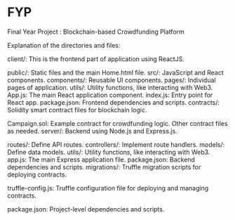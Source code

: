 # FYP
Final Year Project : Blockchain-based Crowdfunding Platform

Explanation of the directories and files:

client/: This is the frontend part of application using ReactJS.

public/: Static files and the main Home.html file.
src/: JavaScript and React components.
components/: Reusable UI components.
pages/: Individual pages of application.
utils/: Utility functions, like interacting with Web3.
App.js: The main React application component.
index.js: Entry point for React app.
package.json: Frontend dependencies and scripts.
contracts/: Solidity smart contract files for blockchain logic.

Campaign.sol: Example contract for crowdfunding logic.
Other contract files as needed.
server/: Backend using Node.js and Express.js.

routes/: Define API routes.
controllers/: Implement route handlers.
models/: Define data models.
utils/: Utility functions, like interacting with Web3.
app.js: The main Express application file.
package.json: Backend dependencies and scripts.
migrations/: Truffle migration scripts for deploying contracts.

truffle-config.js: Truffle configuration file for deploying and managing contracts.

package.json: Project-level dependencies and scripts.